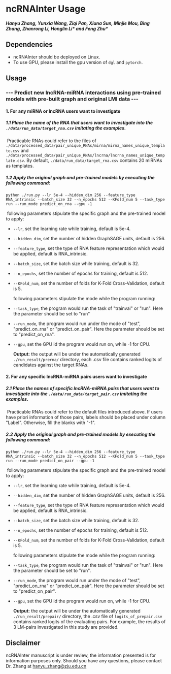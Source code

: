 # ncRNAInter Usage
##### Hanyu Zhang, Yunxia Wang, Ziqi Pan, Xiuna Sun, Minjie Mou, Bing Zhang, Zhanrong Li, Honglin Li* and Feng Zhu*
## Dependencies
- ncRNAInter should be deployed on Linux.
- To use GPU, please install the gpu version of `dgl` and `pytorch`.
## Usage
### --- Predict new lncRNA-miRNA interactions using pre-trained models with pre-built graph and original LMI data ---
#### 1. For any miRNA or lncRNA users want to investigate
##### 1.1 Place the name of the RNA that users want to investigate into the `./data/run_data/target_rna.csv` imitating the examples. 
​		Practicable RNAs could refer to the files of `./data/processed_data/pair_unique_RNAs/mirna/mirna_names_unique_template.csv` and `./data/processed_data/pair_unique_RNAs/lncrna/lncrna_names_unique_template.csv`. By default, `./data/run_data/target_rna.csv` contains 20 miRNAs as templates.

##### 1.2 Apply the original graph and pre-trained models by executing the following command:
```
python ./run.py --lr 5e-4 --hidden_dim 256 --feature_type RNA_intrinsic --batch_size 32 --n_epochs 512 --KFold_num 5 --task_type run --run_mode predict_on_rna --gpu -1 
```
​		following parameters stipulate the specific graph and the pre-trained model to apply:
- `--lr`, set the learning rate while training, default is 5e-4.

- `--hidden_dim`, set the number of hidden GraphSAGE units, default is 256.

- `--feature_type`, set the type of RNA feature representation which would be applied, default is RNA_intrinsic.

- `--batch_size`, set the batch size while training, default is 32.

- `--n_epochs`, set the number of epochs for training, default is 512.

- `--KFold_num`, set the number of folds for K-Fold Cross-Validation, default is 5.

  following parameters stipulate the mode while the program running:

- `--task_type`, the program would run the task of "trainval" or "run". Here the parameter should be set to "run"

- `--run_mode`, the program would run under the mode of "test", "predict_on_rna" or "predict_on_pair". Here the parameter should be set to "predict_on_rna".

- `--gpu`, set the GPU id the program would run on, while -1 for CPU.

  __Output:__ the output  will be under the automatically generated `./run_result/prerna/` directory, each .csv file contains ranked logits of candidates against the target RNAs.
#### 2. For any specific lncRNA-miRNA pairs users want to investigate
##### 2.1 Place the names of specific lncRNA-miRNA pairs that users want to investigate into the `./data/run_data/target_pair.csv` imitating the examples. 
​		Practicable RNAs could refer to the default files introduced above. If users have priori information of those pairs, labels should be placed under column "Label". Otherwise, fill the blanks with "-1".
##### 2.2 Apply the original graph and pre-trained models by executing the following command:
```
python ./run.py --lr 5e-4 --hidden_dim 256 --feature_type RNA_intrinsic --batch_size 32 --n_epochs 512 --KFold_num 5 --task_type run --run_mode predict_on_pair --gpu -1 
```
​		following parameters stipulate the specific graph and the pre-trained model to apply:
- `--lr`, set the learning rate while training, default is 5e-4.

- `--hidden_dim`, set the number of hidden GraphSAGE units, default is 256.

- `--feature_type`, set the type of RNA feature representation which would be applied, default is RNA_intrinsic.

- `--batch_size`, set the batch size while training, default is 32.

- `--n_epochs`, set the number of epochs for training, default is 512.

- `--KFold_num`, set the number of folds for K-Fold Cross-Validation, default is 5.

  following parameters stipulate the mode while the program running:

- `--task_type`, the program would run the task of "trainval" or "run". Here the parameter should be set to "run".

- `--run_mode`, the program would run under the mode of "test", "predict_on_rna" or "predict_on_pair". Here the parameter should be set to "predict_on_pair".

- `--gpu`, set the GPU id the program would run on, while -1 for CPU.

  __Output:__ the output  will be under the automatically generated `./run_result/prepair/` directory, the .csv file of `logits_of_prepair.csv` contains ranked logits of the evaluating pairs. For example, the results of 3 LM-pairs investigated in this study are provided. 
## Disclaimer
ncRNAInter manuscript is under review, the information presented is for information purposes only. Should you have any questions, please contact Dr. Zhang at hanyu_zhang@zju.edu.cn
